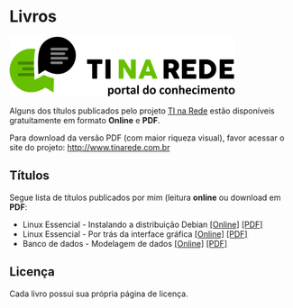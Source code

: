 # Livros

![Logo TI na Rede](ti-na-rede.png)

Alguns dos títulos publicados pelo projeto [TI na Rede](http://www.tinarede.com.br) estão disponíveis gratuitamente em formato **Online** e **PDF**.

Para download da versão PDF (com maior riqueza visual), favor acessar o site do projeto: http://www.tinarede.com.br

## Títulos

Segue lista de títulos publicados por mim (leitura **online** ou download em **PDF**:

  - Linux Essencial - Instalando a distribuição Debian [[Online]](https://fabiojaniolima.gitbooks.io/linux-essencial-instalando-a-distribuicao-debian/content) [[PDF]](https://www.dropbox.com/s/x5tvywklggku6mv/linux-instalando_a_distribuicao_debian.pdf)
  - Linux Essencial - Por trás da interface gráfica [[Online]](https://fabiojaniolima.gitbooks.io/linux-essencial-por-tras-da-interface-grafica/content) [[PDF]](https://www.dropbox.com/s/xufjcqhfawueybj/linux-por_tras_da_interface_grafica.pdf)
  - Banco de dados - Modelagem de dados [[Online]](https://fabiojaniolima.gitbooks.io/banco-de-dados-modelagem-de-dados/content) [[PDF]](https://www.dropbox.com/s/3hwdxvrvfx2h10u/banco_de_dados-modelagem_de_dados.pdf)

## Licença

Cada livro possui sua própria página de licença.